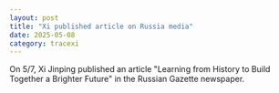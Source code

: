 ```yaml
---
layout: post
title: "Xi published article on Russia media"
date: 2025-05-08
category: tracexi
---
```


On 5/7, Xi Jinping published an article "Learning from History to Build Together a Brighter Future" in the Russian Gazette newspaper.